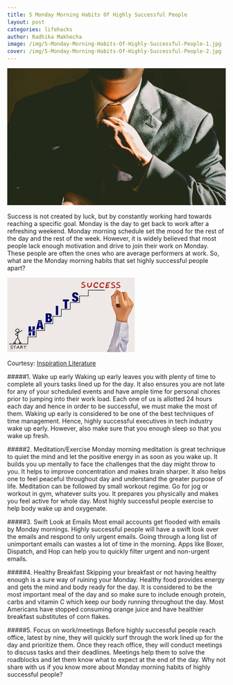 ```yaml
---
title: 5 Monday Morning Habits Of Highly Successful People
layout: post
categories: lifehacks
author: Radhika Makhecha
image: /img/5-Monday-Morning-Habits-Of-Highly-Successful-People-1.jpg
cover: /img/5-Monday-Morning-Habits-Of-Highly-Successful-People-2.jpg
---
```


![Existential - 5 Monday Morning Habits Of Highly Successful People](/img/5-Monday-Morning-Habits-Of-Highly-Successful-People.jpg)

Success is not created by luck, but by constantly working hard towards reaching a specific goal. Monday is the day to get back to work after a refreshing weekend. Monday morning schedule set the mood for the rest of the day and the rest of the week.
However, it is widely believed that most people lack enough motivation and drive to join their work on Monday. These people are often the ones who are average performers at work. So, what are the Monday morning habits that set highly successful people apart?

![Existential - 5 Monday Morning Habits Of Highly Successful People](/img/5-Monday-Morning-Habits-Of-Highly-Successful-People-3.jpg)

Courtesy: [Inspiration Literature](http://www.inspiration-literature.com)







#####1. Wake up early
Waking up early leaves you with plenty of time to complete all yours tasks lined up for the day. It also ensures you are not late for any of your scheduled events and have ample time for personal chores prior to jumping into their work load. 
Each one of us is allotted 24 hours each day and hence in order to be successful, we must make the most of them. Waking up early is considered to be one of the best techniques of time management. Hence, highly successful executives in tech industry wake up early. However, also make sure that you enough sleep so that you wake up fresh.

#####2. Meditation/Exercise
Monday morning meditation is great technique to quiet the mind and let the positive energy in as soon as you wake up. It builds you up mentally to face the challenges that the day might throw to you. It helps to improve concentration and makes brain sharper. It also helps one to feel peaceful throughout day and understand the greater purpose of life.
Meditation can be followed by small workout regime. Go for jog or workout in gym, whatever suits you. It prepares you physically and makes you feel active for whole day. Most highly successful people exercise to help body wake up and oxygenate.

#####3. Swift Look at Emails
Most email accounts get flooded with emails by Monday mornings. Highly successful people will have a swift look over the emails and respond to only urgent emails. Going through a long list of unimportant emails can wastes a lot of time in the morning. Apps like Boxer, Dispatch, and Hop can help you to quickly filter urgent and non-urgent emails.

#####4. Healthy Breakfast
Skipping your breakfast or not having healthy enough is a sure way of ruining your Monday. Healthy food provides energy and gets the mind and body ready for the day. It is considered to be the most important meal of the day and so make sure to include enough protein, carbs and vitamin C which keep our body running throughout the day. Most Americans have stopped consuming orange juice and have healthier breakfast substitutes of corn flakes.

#####5. Focus on work/meetings
Before highly successful people reach office, latest by nine, they will quickly surf through the work lined up for the day and prioritize them. Once they reach office, they will conduct meetings to discuss tasks and their deadlines. Meetings help them to solve the roadblocks and let them know what to expect at the end of the day.
Why not share with us if you know more about Monday morning habits of highly successful people?


